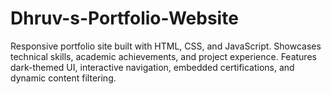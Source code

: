 # Dhruv-s-Portfolio-Website
Responsive portfolio site built with HTML, CSS, and JavaScript. Showcases technical skills, academic achievements, and project experience. Features dark-themed UI, interactive navigation, embedded certifications, and dynamic content filtering.
